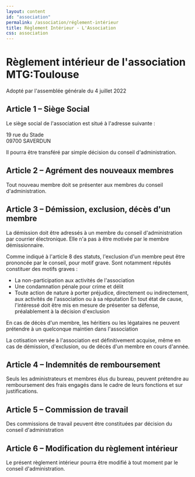 ```yaml
---
layout: content
id: "association"
permalink: /association/réglement-intérieur
title: Règlement Intérieur - L'Association
css: association
---
```


# Règlement intérieur de l'association MTG:Toulouse

Adopté par l'assemblée générale du 4 juillet 2022 

## Article 1 – Siège Social

Le siège social de l'association est situé à l'adresse suivante : 

19 rue du Stade  
09700 SAVERDUN

Il pourra être transféré par simple décision du conseil d'administration.

## Article 2 – Agrément des nouveaux membres 

Tout nouveau membre doit se présenter aux membres du conseil d'administration. 

## Article 3 – Démission, exclusion, décès d'un membre 

La démission doit être adressés à un membre du conseil d'administration par courrier électronique. Elle n'a pas à être motivée par le membre démissionnaire.  

Comme indiqué à l'article 8 des statuts, l'exclusion d'un membre peut être prononcée par le conseil, pour motif grave. Sont notamment réputés constituer des motifs graves : 

- La non-participation aux activités de l'association 
- Une condamnation pénale pour crime et délit 
- Toute action de nature à porter préjudice, directement ou indirectement, aux activités de l'association ou à sa réputation En tout état de cause, l'intéressé doit être mis en mesure de présenter sa défense, préalablement à la décision d'exclusion 

En cas de décès d'un membre, les héritiers ou les légataires ne peuvent prétendre à un quelconque maintien dans l'association 
 
La cotisation versée à l'association est définitivement acquise, même en cas de démission, d'exclusion, ou de décès d'un membre en cours d'année. 

## Article 4 – Indemnités de remboursement 

Seuls les administrateurs et membres élus du bureau, peuvent prétendre au remboursement des frais engagés dans le cadre de leurs fonctions et sur justifications. 

## Article 5 – Commission de travail 

Des commissions de travail peuvent être constituées par décision du conseil d'administration 

## Article 6 – Modification du règlement intérieur

Le présent règlement intérieur pourra être modifié à tout moment par le conseil d'administration. 
